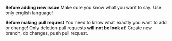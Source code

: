 **Before adding new issue**
Make sure you know what you want to say. Use only english language!

**Before making pull request**
You need to know what exactly you want to add or change! Only deletion pull requests **will not be look at**! Create new branch, do changes, push pull request.
